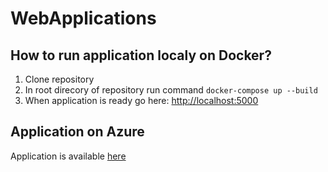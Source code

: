 ﻿# WebApplications

## How to run application localy on Docker?
1. Clone repository
2. In root direcory of repository run command `docker-compose up --build`
3. When application is ready go here: [http://localhost:5000](http://localhost:5000)

## Application on Azure
Application is available [here](https://szw-web-client.azurewebsites.net)

